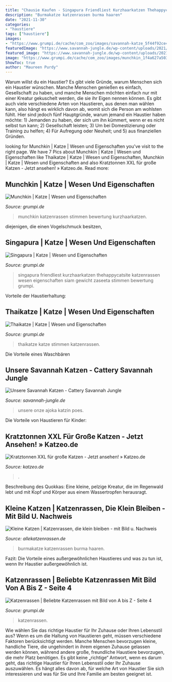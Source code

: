 ```yaml
---
title: "Chausie Kaufen - Singapura Friendliest Kurzhaarkatzen Thehappycatsite Katzenrassen Wesen Eigenschaften Siam Gewicht Zaseeta Stimmen Bewertung Grumpi"
description: "Burmakatze katzenrassen burma haaren"
date: "2021-11-30"
categories:
- "haustiere"
tags: ["haustiere"]
images:
- "https://www.grumpi.de/cache/com_zoo/images/savannah-katze_5f44f92ce4a1d765452f8f10b22eda8e.jpg"
featuredImage: "https://www.savannah-jungle.de/wp-content/uploads/2021/02/IMG_7929.jpg"
featured_image: "https://www.savannah-jungle.de/wp-content/uploads/2021/02/IMG_7929.jpg"
image: "https://www.grumpi.de/cache/com_zoo/images/munchkin_1f4a627a503bfd967f68612f7fea9040.jpg"
ShowToc: true
author: "Maureen Purdy"
---
```



Warum willst du ein Haustier?
Es gibt viele Gründe, warum Menschen sich ein Haustier wünschen. Manche Menschen genießen es einfach, Gesellschaft zu haben, und manche Menschen möchten einfach nur mit einer Kreatur gekuschelt werden, die sie ihr Eigen nennen können. Es gibt auch viele verschiedene Arten von Haustieren, aus denen man wählen kann, also hängt es wirklich davon ab, womit sich die Person am wohlsten fühlt. Hier sind jedoch fünf Hauptgründe, warum jemand ein Haustier haben möchte: 1) Jemanden zu haben, der sich um ihn kümmert, wenn er es nicht selbst tun kann; 2) Gesellschaft leisten; 3) Um bei Domestizierung oder Training zu helfen; 4) Für Aufregung oder Neuheit; und 5) aus finanziellen Gründen.

	

		
looking for Munchkin | Katze | Wesen und Eigenschaften you've visit to the right page. We have 7 Pics about Munchkin | Katze | Wesen und Eigenschaften like Thaikatze | Katze | Wesen und Eigenschaften, Munchkin | Katze | Wesen und Eigenschaften and also Kratztonnen XXL für große Katzen - Jetzt ansehen! » Katzeo.de. Read more:
		
    
## Munchkin | Katze | Wesen Und Eigenschaften

<img loading=lazy src="https://www.grumpi.de/cache/com_zoo/images/munchkin_1f4a627a503bfd967f68612f7fea9040.jpg" onerror="this.onerror=null;this.src='https://tse4.mm.bing.net/th?id=OIP.2-n3uwpn5CEMQSlK2QOYHgHaKG&amp;pid=15.1';" alt="Munchkin | Katze | Wesen und Eigenschaften">

_Source: grumpi.de_

>munchkin katzenrassen stimmen bewertung kurzhaarkatzen. 

	

diejenigen, die einen Vogelschmuck besitzen,

    
## Singapura | Katze | Wesen Und Eigenschaften

<img loading=lazy src="https://www.grumpi.de/cache/com_zoo/images/singapura_c3accdd3d552497fedd984d8f5442c3d.jpg" onerror="this.onerror=null;this.src='https://tse1.mm.bing.net/th?id=OIP.PaSL6l8tvJF23niwri8miwHaKG&amp;pid=15.1';" alt="Singapura | Katze | Wesen und Eigenschaften">

_Source: grumpi.de_

>singapura friendliest kurzhaarkatzen thehappycatsite katzenrassen wesen eigenschaften siam gewicht zaseeta stimmen bewertung grumpi. 

	

Vorteile der Haustierhaltung:

    
## Thaikatze | Katze | Wesen Und Eigenschaften

<img loading=lazy src="https://www.grumpi.de/cache/com_zoo/images/thaikatze_2ecbe77ffb3085ee716e1da390389e75.jpg" onerror="this.onerror=null;this.src='https://tse1.mm.bing.net/th?id=OIP.DTQyEsOAaLL077jczuQyoAHaKG&amp;pid=15.1';" alt="Thaikatze | Katze | Wesen und Eigenschaften">

_Source: grumpi.de_

>thaikatze katze stimmen katzenrassen. 

	

Die Vorteile eines Waschbären

    
## Unsere Savannah Katzen - Cattery Savannah Jungle

<img loading=lazy src="https://www.savannah-jungle.de/wp-content/uploads/2021/02/IMG_7929.jpg" onerror="this.onerror=null;this.src='https://tse1.mm.bing.net/th?id=OIP.EwFFvdunyJUehSOuBr2J4AHaE8&amp;pid=15.1';" alt="Unsere Savannah Katzen - Cattery Savannah Jungle">

_Source: savannah-jungle.de_

>unsere onze ajoka katzin poes. 

	

Die Vorteile von Haustieren für Kinder:

    
## Kratztonnen XXL Für Große Katzen - Jetzt Ansehen! » Katzeo.de

<img loading=lazy src="https://katzeo.de/at-get-img/275/0/kratztonne-xxl-coony-lounge.jpg" onerror="this.onerror=null;this.src='https://tse4.mm.bing.net/th?id=OIP.S_TbOjXzqe9j-ExbrrSXiAHaKO&amp;pid=15.1';" alt="Kratztonnen XXL für große Katzen - Jetzt ansehen! » Katzeo.de">

_Source: katzeo.de_

>. 

	

Beschreibung des Quokkas: Eine kleine, pelzige Kreatur, die im Regenwald lebt und mit Kopf und Körper aus einem Wassertropfen herausragt.

    
## Kleine Katzen | Katzenrassen, Die Klein Bleiben - Mit Bild U. Nachweis

<img loading=lazy src="http://www.allekatzenrassen.de/img/katzenrassen/burmakatze/burmakatze-b.jpg" onerror="this.onerror=null;this.src='https://tse3.mm.bing.net/th?id=OIP.5h5czvpwEv47T9-mQJiSygHaHa&amp;pid=15.1';" alt="Kleine Katzen | Katzenrassen, die klein bleiben - mit Bild u. Nachweis">

_Source: allekatzenrassen.de_

>burmakatze katzenrassen burma haaren. 

	

Fazit: Die Vorteile eines außergewöhnlichen Haustieres und was zu tun ist, wenn Ihr Haustier außergewöhnlich ist.

    
## Katzenrassen | Beliebte Katzenrassen Mit Bild Von A Bis Z - Seite 4

<img loading=lazy src="https://www.grumpi.de/cache/com_zoo/images/savannah-katze_5f44f92ce4a1d765452f8f10b22eda8e.jpg" onerror="this.onerror=null;this.src='https://tse2.mm.bing.net/th?id=OIP.mtc0wikUqfG38ueK9Z3vrQAAAA&amp;pid=15.1';" alt="Katzenrassen | Beliebte Katzenrassen mit Bild von A bis Z - Seite 4">

_Source: grumpi.de_

>katzenrassen. 

	

Wie wählen Sie das richtige Haustier für Ihr Zuhause oder Ihren Lebensstil aus?
Wenn es um die Haltung von Haustieren geht, müssen verschiedene Faktoren berücksichtigt werden. Manche Menschen bevorzugen kleine, handliche Tiere, die ungehindert in ihrem eigenen Zuhause gelassen werden können, während andere große, freundliche Haustiere bevorzugen, die mehr Platz benötigen. Es gibt keine „richtige“ Antwort, wenn es darum geht, das richtige Haustier für Ihren Lebensstil oder Ihr Zuhause auszuwählen. Es hängt alles davon ab, für welche Art von Haustier Sie sich interessieren und was für Sie und Ihre Familie am besten geeignet ist.

